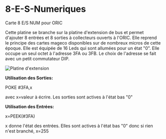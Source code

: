 # 8-E-S-Numeriques
Carte 8 E/S NUM pour ORIC

Cette platine se branche sur la platine d'extension de bus et permet d'ajouter 8 entrées et 8 sorties à collecteurs ouverts à l'ORIC.
Elle reprend le principe des cartes mageco disponibles sur de nombreux micros de cette époque.
Elle est équipée de 16 Leds qui sont allumées pour un état "0". Elle occupe un seul octet à l'adresse 3FA ou 3FB. Le choix de l'adresse se fait avec un petit commutateur DIP.

![Platine d'extension](/Extensions/8ES_Numeriques/8ES_logiques.jpg?raw=true "Optional Title")

__Utilisation des Sorties:__

POKE #3FA,x

avec x=valeur à écrire. Les sorties sont actives à l'état bas "0"

__Utilisation des Entrées:__

x=PEEK(#3FA)

x donne l'état des entrées. Elles sont actives à l'état bas "0" donc si rien n'est branché, x=255
